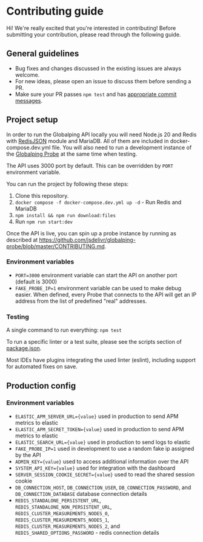 # Contributing guide

Hi! We're really excited that you're interested in contributing! Before submitting your contribution, please read through the following guide.

## General guidelines

-   Bug fixes and changes discussed in the existing issues are always welcome.
-   For new ideas, please open an issue to discuss them before sending a PR.
-   Make sure your PR passes `npm test` and has [appropriate commit messages](https://github.com/jsdelivr/globalping/commits/master).

## Project setup

In order to run the Globalping API locally you will need Node.js 20 and Redis with [RedisJSON](https://oss.redis.com/redisjson/) module and MariaDB. All of them are included in docker-compose.dev.yml file. You will also need to run a development instance of the [Globalping Probe](https://github.com/jsdelivr/globalping-probe) at the same time when testing.

The API uses 3000 port by default. This can be overridden by `PORT` environment variable.

You can run the project by following these steps:

1. Clone this repository.
2. `docker compose -f docker-compose.dev.yml up -d` - Run Redis and MariaDB
3. `npm install && npm run download:files`
4. Run `npm run start:dev`

Once the API is live, you can spin up a probe instance by running as described at https://github.com/jsdelivr/globalping-probe/blob/master/CONTRIBUTING.md.

### Environment variables
- `PORT=3000` environment variable can start the API on another port (default is 3000)
- `FAKE_PROBE_IP=1` environment variable can be used to make debug easier. When defined, every Probe
  that connects to the API will get an IP address from the list of predefined "real" addresses.

### Testing

A single command to run everything: `npm test`

To run a specific linter or a test suite, please see the scripts section of [package.json](package.json).

Most IDEs have plugins integrating the used linter (eslint), including support for automated fixes on save.

## Production config

### Environment variables

- `ELASTIC_APM_SERVER_URL={value}` used in production to send APM metrics to elastic
- `ELASTIC_APM_SECRET_TOKEN={value}` used in production to send APM metrics to elastic
- `ELASTIC_SEARCH_URL={value}` used in production to send logs to elastic
- `FAKE_PROBE_IP=1` used in development to use a random fake ip assigned by the API
- `ADMIN_KEY={value}` used to access additional information over the API
- `SYSTEM_API_KEY={value}` used for integration with the dashboard
- `SERVER_SESSION_COOKIE_SECRET={value}` used to read the shared session cookie
- `DB_CONNECTION_HOST`, `DB_CONNECTION_USER`, `DB_CONNECTION_PASSWORD`, and `DB_CONNECTION_DATABASE` database connection details
- `REDIS_STANDALONE_PERSISTENT_URL`, `REDIS_STANDALONE_NON_PERSISTENT_URL`, `REDIS_CLUSTER_MEASUREMENTS_NODES_0`, `REDIS_CLUSTER_MEASUREMENTS_NODES_1`, `REDIS_CLUSTER_MEASUREMENTS_NODES_2`, and `REDIS_SHARED_OPTIONS_PASSWORD` - redis connection details

